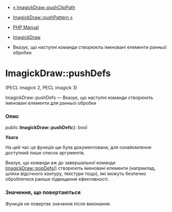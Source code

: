 - [« ImagickDraw::pushClipPath](imagickdraw.pushclippath.md)
- [ImagickDraw::pushPattern »](imagickdraw.pushpattern.md)

- [PHP Manual](index.md)
- [ImagickDraw](class.imagickdraw.md)
- Вказує, що наступні команди створюють іменовані елементи
ранньої обробки

# ImagickDraw::pushDefs

(PECL imagick 2, PECL imagick 3)

ImagickDraw::pushDefs — Вказує, що наступні команди створюють
іменовані елементи для ранньої обробки

### Опис

public **ImagickDraw::pushDefs**(): bool

**Увага**

На цей час ця функція ще була документована; для
ознайомлення доступний лише список аргументів.

Вказує, що команди аж до завершальної команди
[ImagickDraw::popDefs()](imagickdraw.popdefs.md) створюють іменовані
елементи (наприклад, шляхи відсічного контуру, текстури тощо), які
можуть безпечно оброблятися раніше підвищення ефективності.

### Значення, що повертаються

Функція не повертає значення після виконання.

